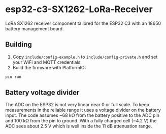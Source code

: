 # esp32-c3-SX1262-LoRa-Receiver
LoRa SX1262 receiver component tailored for the ESP32 C3 with an 18650 battery management board.

## Building

1. Copy `include/config-example.h` to `include/config-private.h` and set your WiFi and MQTT credentials.
2. Build the firmware with PlatformIO:

```bash
pio run
```

## Battery voltage divider

The ADC on the ESP32 is not very linear near 0 or full scale. To keep
measurements in the reliable range it uses a voltage divider on the
battery input. The code assumes ~68&nbsp;kΩ from the battery positive
to the ADC pin and 100&nbsp;kΩ from the pin to ground. With a fully
charged cell (~4.2&nbsp;V) the ADC sees about 2.5&nbsp;V which is well inside
the 11&nbsp;dB attenuation range.
